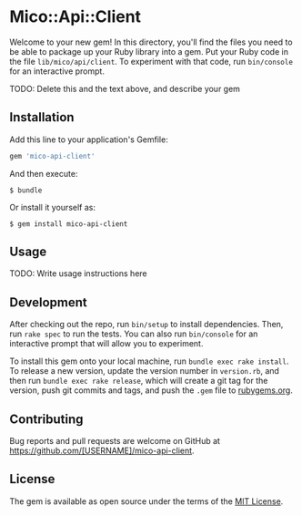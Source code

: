 # Mico::Api::Client

Welcome to your new gem! In this directory, you'll find the files you need to be able to package up your Ruby library into a gem. Put your Ruby code in the file `lib/mico/api/client`. To experiment with that code, run `bin/console` for an interactive prompt.

TODO: Delete this and the text above, and describe your gem

## Installation

Add this line to your application's Gemfile:

```ruby
gem 'mico-api-client'
```

And then execute:

    $ bundle

Or install it yourself as:

    $ gem install mico-api-client

## Usage

TODO: Write usage instructions here

## Development

After checking out the repo, run `bin/setup` to install dependencies. Then, run `rake spec` to run the tests. You can also run `bin/console` for an interactive prompt that will allow you to experiment.

To install this gem onto your local machine, run `bundle exec rake install`. To release a new version, update the version number in `version.rb`, and then run `bundle exec rake release`, which will create a git tag for the version, push git commits and tags, and push the `.gem` file to [rubygems.org](https://rubygems.org).

## Contributing

Bug reports and pull requests are welcome on GitHub at https://github.com/[USERNAME]/mico-api-client.


## License

The gem is available as open source under the terms of the [MIT License](http://opensource.org/licenses/MIT).

